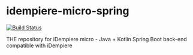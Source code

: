 # idempiere-micro-spring

[![Build Status](https://travis-ci.org/iDempiere-micro/idempiere-micro-spring.svg?branch=master)](https://travis-ci.org/iDempiere-micro/idempiere-micro-spring)

 THE repository for iDempiere micro - Java + Kotlin Spring Boot back-end compatible with iDempiere 
